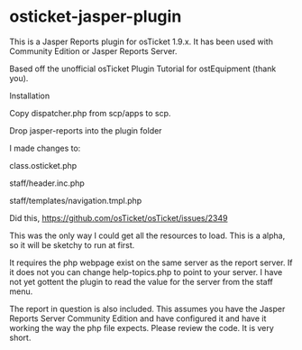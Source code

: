 # osticket-jasper-plugin

This is a Jasper Reports plugin for osTicket 1.9.x.  It has been used with Community Edition or Jasper Reports Server.  

Based off the unofficial osTicket Plugin Tutorial for ostEquipment (thank you).

Installation

Copy dispatcher.php from scp/apps to scp.

Drop jasper-reports into the plugin folder

I made changes to:

class.osticket.php

staff/header.inc.php

staff/templates/navigation.tmpl.php

Did this, https://github.com/osTicket/osTicket/issues/2349


This was the only way I could get all the resources to load.  This is a alpha, so it will be sketchy to run at first.

It requires the php webpage exist on the same server as the report server.  If it does not you can change help-topics.php to point to your server.  I have not yet gottent the plugin to read the value for the server from the staff menu.

The report in question is also included.  This assumes you have the Jasper Reports Server Community Edition and have configured it and have it working the way the php file expects.  Please review the code.  It is very short.




